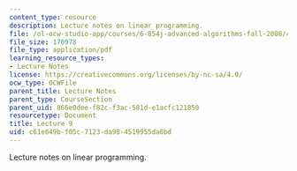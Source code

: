 ```yaml
---
content_type: resource
description: Lecture notes on linear programming.
file: /ol-ocw-studio-app/courses/6-854j-advanced-algorithms-fall-2008/c61e649bf05c7123da984519955da0bd_lec9.pdf
file_size: 170978
file_type: application/pdf
learning_resource_types:
- Lecture Notes
license: https://creativecommons.org/licenses/by-nc-sa/4.0/
ocw_type: OCWFile
parent_title: Lecture Notes
parent_type: CourseSection
parent_uid: 866e0dee-f82c-f3ac-581d-e1acfc121850
resourcetype: Document
title: Lecture 9
uid: c61e649b-f05c-7123-da98-4519955da0bd
---
```

Lecture notes on linear programming.